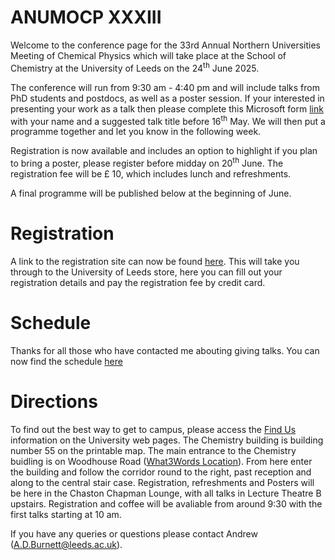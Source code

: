 # ANUMOCP XXXIII

Welcome to the conference page for the 33rd Annual Northern Universities Meeting of Chemical Physics which will take place at the School of Chemistry at the University of Leeds on the 24<sup>th</sup> June 2025.

The conference will run from 9:30 am - 4:40 pm and will include talks from PhD students and postdocs, as well as a poster session. If your interested in presenting your work as a talk then please complete this Microsoft form [link](https://forms.office.com/e/BB8rPMhVFY) with your name and a suggested talk title before 16<sup>th</sup> May. We will then put a programme together and let you know in the following week.

Registration is now available and includes an option to highlight if you plan to bring a poster, please register before midday on 20<sup>th</sup> June.  The registration fee will be £ 10, which includes lunch and refreshments.

A final programme will be published below at the beginning of June. 

# Registration

A link to the registration site can now be found [here](https://store.leeds.ac.uk/product-catalogue/faculty-of-engineering-and-physical-sciences/school-of-chemical-and-process-engineering/coursesconferences/annual-northern-universities-meeting-in-chemical-physics-anumocp). This will take you through to the University of Leeds store, here you can fill out your registration details and pay the registration fee by credit card. 

# Schedule

Thanks for all those who have contacted me abouting giving talks. You can now find the schedule [here](/assets/img/Schedule.pdf)

# Directions

To find out the best way to get to campus, please access the [Find Us](https://www.leeds.ac.uk/about/doc/find-us) information on the University web pages. The Chemistry building is building number 55 on the printable map. The main entrance to the Chemistry buidling is on Woodhouse Road ([What3Words Location](https://what3words.com/allows.jolly.behind)). From here enter the building and follow the corridor round to the right, past reception and along to the central stair case. Registration, refreshments and Posters will be here in the Chaston Chapman Lounge, with all talks in Lecture Theatre B upstairs. Registration and coffee will be avaliable from around 9:30 with the first talks starting at 10 am.


If you have any queries or questions please contact Andrew (A.D.Burnett@leeds.ac.uk). 
